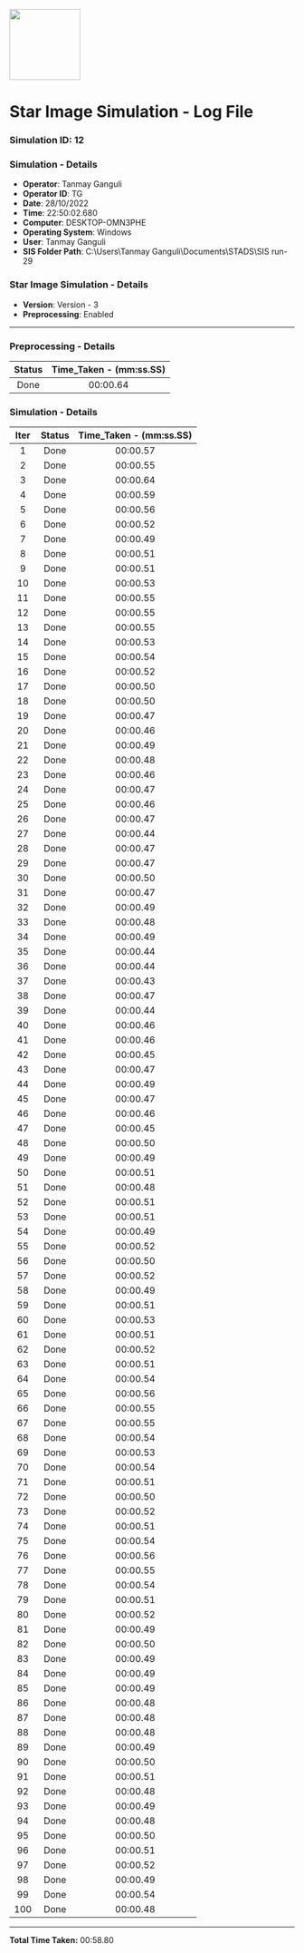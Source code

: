 [<img src="https://www.aero.iitb.ac.in/satlab/images/IITBSSP2019.png" width="125"/>](image.png)

# Star Image Simulation - Log File

### Simulation ID: 12

### Simulation - Details
* **Operator**: Tanmay Ganguli
* **Operator ID**: TG
* **Date**: 28/10/2022
* **Time**: 22:50:02.680
* **Computer**: DESKTOP-OMN3PHE
* **Operating System**: Windows
* **User**: Tanmay Ganguli
* **SIS Folder Path**: C:\Users\Tanmay Ganguli\Documents\STADS\SIS run-29

### Star Image Simulation - Details
* **Version**: Version - 3
* **Preprocessing**: Enabled

---

### Preprocessing - Details

|Status|Time_Taken - (mm:ss.SS)
|:---:|:---:|
|Done|00:00.64|

### Simulation - Details

|Iter|Status|Time_Taken - (mm:ss.SS)|
|:---:|:---:|:---:|
|1|Done|00:00.57|
|2|Done|00:00.55|
|3|Done|00:00.64|
|4|Done|00:00.59|
|5|Done|00:00.56|
|6|Done|00:00.52|
|7|Done|00:00.49|
|8|Done|00:00.51|
|9|Done|00:00.51|
|10|Done|00:00.53|
|11|Done|00:00.55|
|12|Done|00:00.55|
|13|Done|00:00.55|
|14|Done|00:00.53|
|15|Done|00:00.54|
|16|Done|00:00.52|
|17|Done|00:00.50|
|18|Done|00:00.50|
|19|Done|00:00.47|
|20|Done|00:00.46|
|21|Done|00:00.49|
|22|Done|00:00.48|
|23|Done|00:00.46|
|24|Done|00:00.47|
|25|Done|00:00.46|
|26|Done|00:00.47|
|27|Done|00:00.44|
|28|Done|00:00.47|
|29|Done|00:00.47|
|30|Done|00:00.50|
|31|Done|00:00.47|
|32|Done|00:00.49|
|33|Done|00:00.48|
|34|Done|00:00.49|
|35|Done|00:00.44|
|36|Done|00:00.44|
|37|Done|00:00.43|
|38|Done|00:00.47|
|39|Done|00:00.44|
|40|Done|00:00.46|
|41|Done|00:00.46|
|42|Done|00:00.45|
|43|Done|00:00.47|
|44|Done|00:00.49|
|45|Done|00:00.47|
|46|Done|00:00.46|
|47|Done|00:00.45|
|48|Done|00:00.50|
|49|Done|00:00.49|
|50|Done|00:00.51|
|51|Done|00:00.48|
|52|Done|00:00.51|
|53|Done|00:00.51|
|54|Done|00:00.49|
|55|Done|00:00.52|
|56|Done|00:00.50|
|57|Done|00:00.52|
|58|Done|00:00.49|
|59|Done|00:00.51|
|60|Done|00:00.53|
|61|Done|00:00.51|
|62|Done|00:00.52|
|63|Done|00:00.51|
|64|Done|00:00.54|
|65|Done|00:00.56|
|66|Done|00:00.55|
|67|Done|00:00.55|
|68|Done|00:00.54|
|69|Done|00:00.53|
|70|Done|00:00.54|
|71|Done|00:00.51|
|72|Done|00:00.50|
|73|Done|00:00.52|
|74|Done|00:00.51|
|75|Done|00:00.54|
|76|Done|00:00.56|
|77|Done|00:00.55|
|78|Done|00:00.54|
|79|Done|00:00.51|
|80|Done|00:00.52|
|81|Done|00:00.49|
|82|Done|00:00.50|
|83|Done|00:00.49|
|84|Done|00:00.49|
|85|Done|00:00.49|
|86|Done|00:00.48|
|87|Done|00:00.48|
|88|Done|00:00.48|
|89|Done|00:00.49|
|90|Done|00:00.50|
|91|Done|00:00.51|
|92|Done|00:00.48|
|93|Done|00:00.49|
|94|Done|00:00.48|
|95|Done|00:00.50|
|96|Done|00:00.51|
|97|Done|00:00.52|
|98|Done|00:00.49|
|99|Done|00:00.54|
|100|Done|00:00.48|

---

**Total Time Taken:** 00:58.80
